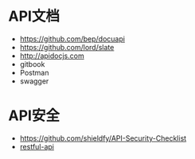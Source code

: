 # API文档
- https://github.com/bep/docuapi
- https://github.com/lord/slate
- http://apidocjs.com
- gitbook
- Postman
- swagger

# API安全
- https://github.com/shieldfy/API-Security-Checklist
- [restful-api](https://github.com/aisuhua/restful-api-design-references)

